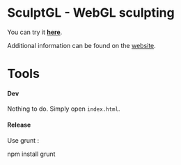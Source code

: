 SculptGL - WebGL sculpting
==========================

You can try it [**here**](http://stephaneginier.com/sculptgl).

Additional information can be found on the [website](http://stephaneginier.com/).

Tools
=====

#### Dev

Nothing to do.
Simply open `index.html`.

#### Release

Use grunt :

  npm install
  grunt
